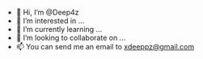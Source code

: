 - 👋 Hi, I’m @Deep4z
- 👀 I’m interested in ...
- 🌱 I’m currently learning ...
- 💞️ I’m looking to collaborate on ...
- 📫 You can send me an email to xdeeppz@gmail.com

<!---
Deep4z/Deep4z is a ✨ special ✨ repository because its `README.md` (this file) appears on your GitHub profile.
You can click the Preview link to take a look at your changes.
--->
